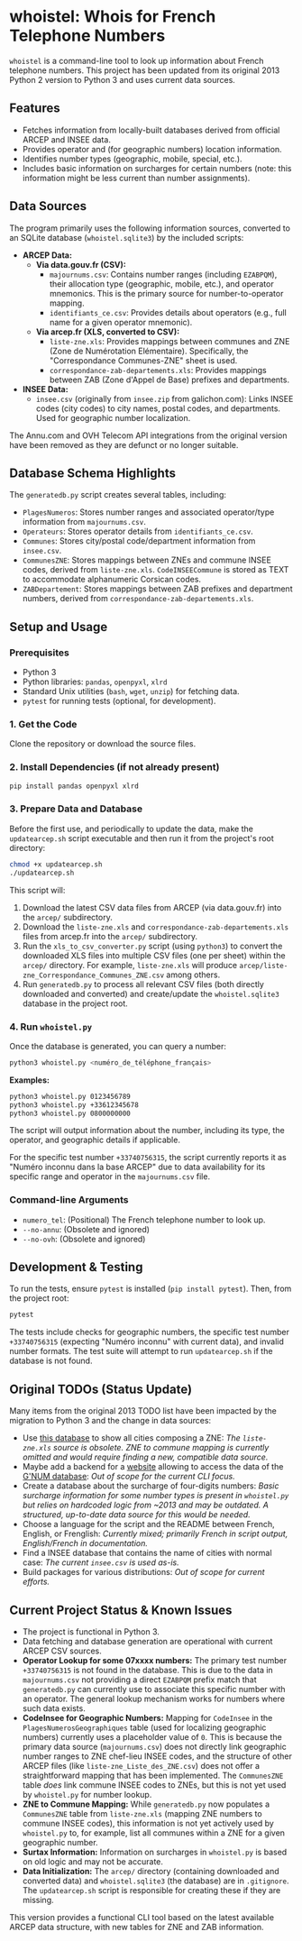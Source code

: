 # whoistel: Whois for French Telephone Numbers

`whoistel` is a command-line tool to look up information about French telephone numbers. This project has been updated from its original 2013 Python 2 version to Python 3 and uses current data sources.

## Features

*   Fetches information from locally-built databases derived from official ARCEP and INSEE data.
*   Provides operator and (for geographic numbers) location information.
*   Identifies number types (geographic, mobile, special, etc.).
*   Includes basic information on surcharges for certain numbers (note: this information might be less current than number assignments).

## Data Sources

The program primarily uses the following information sources, converted to an SQLite database (`whoistel.sqlite3`) by the included scripts:

*   **ARCEP Data:**
    *   **Via data.gouv.fr (CSV):**
        *   `majournums.csv`: Contains number ranges (including `EZABPQM`), their allocation type (geographic, mobile, etc.), and operator mnemonics. This is the primary source for number-to-operator mapping.
        *   `identifiants_ce.csv`: Provides details about operators (e.g., full name for a given operator mnemonic).
    *   **Via arcep.fr (XLS, converted to CSV):**
        *   `liste-zne.xls`: Provides mappings between communes and ZNE (Zone de Numérotation Elémentaire). Specifically, the "Correspondance Communes-ZNE" sheet is used.
        *   `correspondance-zab-departements.xls`: Provides mappings between ZAB (Zone d'Appel de Base) prefixes and departments.
*   **INSEE Data:**
    *   `insee.csv` (originally from `insee.zip` from galichon.com): Links INSEE codes (city codes) to city names, postal codes, and departments. Used for geographic number localization.

The Annu.com and OVH Telecom API integrations from the original version have been removed as they are defunct or no longer suitable.

## Database Schema Highlights

The `generatedb.py` script creates several tables, including:
*   `PlagesNumeros`: Stores number ranges and associated operator/type information from `majournums.csv`.
*   `Operateurs`: Stores operator details from `identifiants_ce.csv`.
*   `Communes`: Stores city/postal code/department information from `insee.csv`.
*   `CommunesZNE`: Stores mappings between ZNEs and commune INSEE codes, derived from `liste-zne.xls`. `CodeINSEECommune` is stored as TEXT to accommodate alphanumeric Corsican codes.
*   `ZABDepartement`: Stores mappings between ZAB prefixes and department numbers, derived from `correspondance-zab-departements.xls`.

## Setup and Usage

### Prerequisites

*   Python 3
*   Python libraries: `pandas`, `openpyxl`, `xlrd`
*   Standard Unix utilities (`bash`, `wget`, `unzip`) for fetching data.
*   `pytest` for running tests (optional, for development).

### 1. Get the Code

Clone the repository or download the source files.

### 2. Install Dependencies (if not already present)
```bash
pip install pandas openpyxl xlrd
```

### 3. Prepare Data and Database

Before the first use, and periodically to update the data, make the `updatearcep.sh` script executable and then run it from the project's root directory:

```bash
chmod +x updatearcep.sh
./updatearcep.sh
```

This script will:
1.  Download the latest CSV data files from ARCEP (via data.gouv.fr) into the `arcep/` subdirectory.
2.  Download the `liste-zne.xls` and `correspondance-zab-departements.xls` files from arcep.fr into the `arcep/` subdirectory.
3.  Run the `xls_to_csv_converter.py` script (using `python3`) to convert the downloaded XLS files into multiple CSV files (one per sheet) within the `arcep/` directory. For example, `liste-zne.xls` will produce `arcep/liste-zne_Correspondance_Communes_ZNE.csv` among others.
4.  Run `generatedb.py` to process all relevant CSV files (both directly downloaded and converted) and create/update the `whoistel.sqlite3` database in the project root.

### 4. Run `whoistel.py`

Once the database is generated, you can query a number:

```bash
python3 whoistel.py <numéro_de_téléphone_français>
```

**Examples:**

```bash
python3 whoistel.py 0123456789
python3 whoistel.py +33612345678
python3 whoistel.py 0800000000
```

The script will output information about the number, including its type, the operator, and geographic details if applicable.

For the specific test number `+33740756315`, the script currently reports it as "Numéro inconnu dans la base ARCEP" due to data availability for its specific range and operator in the `majournums.csv` file.

### Command-line Arguments

*   `numero_tel`: (Positional) The French telephone number to look up.
*   `--no-annu`: (Obsolete and ignored)
*   `--no-ovh`: (Obsolete and ignored)

## Development & Testing

To run the tests, ensure `pytest` is installed (`pip install pytest`). Then, from the project root:

```bash
pytest
```
The tests include checks for geographic numbers, the specific test number `+33740756315` (expecting "Numéro inconnu" with current data), and invalid number formats. The test suite will attempt to run `updatearcep.sh` if the database is not found.

## Original TODOs (Status Update)

Many items from the original 2013 TODO list have been impacted by the migration to Python 3 and the change in data sources:

*   Use [this database](http://www.arcep.fr/fileadmin/reprise/dossiers/numero/liste-zne.xls) to show all cities composing a ZNE: *The `liste-zne.xls` source is obsolete. ZNE to commune mapping is currently omitted and would require finding a new, compatible data source.*
*   Maybe add a backend for a [website](http://www.annuaire-inverse-france.com/) allowing to access the data of the [G'NUM database](http://www.arcep.fr/index.php?id=8765): *Out of scope for the current CLI focus.*
*   Create a database about the surcharge of four-digits numbers: *Basic surcharge information for some number types is present in `whoistel.py` but relies on hardcoded logic from ~2013 and may be outdated. A structured, up-to-date data source for this would be needed.*
*   Choose a language for the script and the README between French, English, or Frenglish: *Currently mixed; primarily French in script output, English/French in documentation.*
*   Find a INSEE database that contains the name of cities with normal case: *The current `insee.csv` is used as-is.*
*   Build packages for various distributions: *Out of scope for current efforts.*

## Current Project Status & Known Issues

*   The project is functional in Python 3.
*   Data fetching and database generation are operational with current ARCEP CSV sources.
*   **Operator Lookup for some 07xxxx numbers:** The primary test number `+33740756315` is not found in the database. This is due to the data in `majournums.csv` not providing a direct `EZABPQM` prefix match that `generatedb.py` can currently use to associate this specific number with an operator. The general lookup mechanism works for numbers where such data exists.
*   **CodeInsee for Geographic Numbers:** Mapping for `CodeInsee` in the `PlagesNumerosGeographiques` table (used for localizing geographic numbers) currently uses a placeholder value of `0`. This is because the primary data source (`majournums.csv`) does not directly link geographic number ranges to ZNE chef-lieu INSEE codes, and the structure of other ARCEP files (like `liste-zne_Liste_des_ZNE.csv`) does not offer a straightforward mapping that has been implemented. The `CommunesZNE` table *does* link commune INSEE codes to ZNEs, but this is not yet used by `whoistel.py` for number lookup.
*   **ZNE to Commune Mapping:** While `generatedb.py` now populates a `CommunesZNE` table from `liste-zne.xls` (mapping ZNE numbers to commune INSEE codes), this information is not yet actively used by `whoistel.py` to, for example, list all communes within a ZNE for a given geographic number.
*   **Surtax Information:** Information on surcharges in `whoistel.py` is based on old logic and may not be accurate.
*   **Data Initialization:** The `arcep/` directory (containing downloaded and converted data) and `whoistel.sqlite3` (the database) are in `.gitignore`. The `updatearcep.sh` script is responsible for creating these if they are missing.

This version provides a functional CLI tool based on the latest available ARCEP data structure, with new tables for ZNE and ZAB information.
